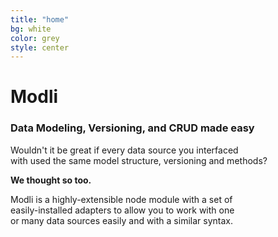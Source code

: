 ```yaml
---
title: "home"
bg: white
color: grey
style: center
---
```


# Modli

<span class="fa-stack subtlecircle" style="font-size:100px; background:rgba(255,255,255,0.5)">
  <i class="fa fa-circle fa-stack-2x text-white"></i>
  <i class="fa fa-database fa-stack-1x text-gray"></i>
</span>

### Data Modeling, Versioning, and CRUD made easy

Wouldn't it be great if every data source you interfaced<br>
with used the same model structure, versioning and methods?<br>

**We thought so too.**

Modli is a highly-extensible node module with a set of <br>
easily-installed adapters to allow you to work with one <br>
or many data sources easily and with a similar syntax.